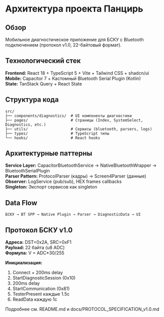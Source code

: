 # Архитектура проекта Панцирь

## Обзор

Мобильное диагностическое приложение для БСКУ с Bluetooth подключением (протокол v1.0, 22-байтовый формат).

## Технологический стек

**Frontend:** React 18 + TypeScript 5 + Vite + Tailwind CSS + shadcn/ui  
**Mobile:** Capacitor 7 + Кастомный Bluetooth Serial Plugin (Kotlin)  
**State:** TanStack Query + React State

## Структура кода

```
src/
├── components/diagnostics/  # UI компоненты диагностики
├── pages/                   # Страницы (Index, SystemSelect, Diagnostics, etc.)
├── utils/                   # Сервисы (bluetooth, parsers, logs)
├── types/                   # TypeScript типы
└── hooks/                   # React hooks
```

## Архитектурные паттерны

**Service Layer:** CapacitorBluetoothService → NativeBluetoothWrapper → BluetoothSerialPlugin  
**Parser Pattern:** ProtocolParser (кадры) → Screen4Parser (данные)  
**Observer:** LogService (pub/sub), HEX frames callbacks  
**Singleton:** Экспорт сервисов как singleton

## Data Flow

```
БСКУ → BT SPP → Native Plugin → Parser → DiagnosticData → UI
```

## Протокол БСКУ v1.0

**Адреса:** DST=0x2A, SRC=0xF1  
**Payload:** 22 байта (u8 ADC)  
**Формула:** V = ADC*30/255

**Инициализация:**
1. Connect + 200ms delay
2. StartDiagnosticSession (0x10)
3. 200ms delay  
4. StartCommunication (0x81)
5. TesterPresent каждые 1.5с
6. ReadData каждую 1с

Подробнее см. README.md и docs/PROTOCOL_SPECIFICATION_v1.0.md
